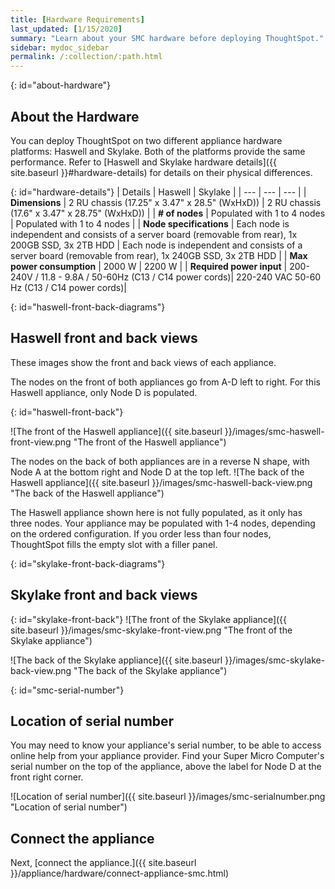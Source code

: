 ```yaml
---
title: [Hardware Requirements]
last_updated: [1/15/2020]
summary: "Learn about your SMC hardware before deploying ThoughtSpot."
sidebar: mydoc_sidebar
permalink: /:collection/:path.html
---
```

{: id="about-hardware"}
## About the Hardware
You can deploy ThoughtSpot on two different appliance hardware platforms: Haswell and Skylake. Both of the platforms provide the same performance. Refer to [Haswell and Skylake hardware details]({{ site.baseurl }}#hardware-details) for details on their physical differences.

{: id="hardware-details"}
| Details | Haswell | Skylake |
| --- | --- | --- |
| <strong>Dimensions</strong> | 2 RU chassis (17.25" x 3.47" x 28.5" (WxHxD)) | 2 RU chassis (17.6" x 3.47" x 28.75" (WxHxD)) |
| <strong># of nodes</strong> | Populated with 1 to 4 nodes | Populated with 1 to 4 nodes |
| <strong>Node specifications</strong> | Each node is independent and consists of a server board (removable from rear), 1x 200GB SSD, 3x 2TB HDD | Each node is independent and consists of a server board (removable from rear), 1x 240GB SSD, 3x 2TB HDD |
| <strong>Max power consumption</strong> | 2000 W | 2200 W |
| <strong>Required power input</strong> | 200-240V / 11.8 - 9.8A / 50-60Hz (C13 / C14 power cords)| 220-240 VAC  50-60 Hz (C13 / C14 power cords)|

{: id="haswell-front-back-diagrams"}
## Haswell front and back views
These images show the front and back views of each appliance.

The nodes on the front of both appliances go from A-D left to right. For this Haswell appliance, only Node D is populated.

{: id="haswell-front-back"}

![The front of the Haswell appliance]({{ site.baseurl }}/images/smc-haswell-front-view.png "The front of the Haswell appliance")
<!--{% include image.html file="smc-haswell-front-view.png" title="The front of the Haswell appliance" alt="The front of the Haswell appliance" caption="Haswell front view" %}-->

The nodes on the back of both appliances are in a reverse N shape, with Node A at the bottom right and Node D at the top left.
![The back of the Haswell appliance]({{ site.baseurl }}/images/smc-haswell-back-view.png "The back of the Haswell appliance")
<!--{% include image.html file="smc-haswell-back-view.png" title="The back of the Haswell appliance" alt="The back of the Haswell appliance" caption="Haswell back view" %}-->
The Haswell appliance shown here is not fully populated, as it only has three nodes. Your appliance may be populated with 1-4 nodes, depending on the ordered configuration. If you order less than four nodes, ThoughtSpot fills the empty slot with a filler panel.

{: id="skylake-front-back-diagrams"}
## Skylake front and back views

{: id="skylake-front-back"}
![The front of the Skylake appliance]({{ site.baseurl }}/images/smc-skylake-front-view.png "The front of the Skylake appliance")
<!--{% include image.html file="smc-skylake-front-view.png" title="The front of the Skylake appliance" alt="The front of the Skylake appliance" caption="Skylake front view" %}-->

![The back of the Skylake appliance]({{ site.baseurl }}/images/smc-skylake-back-view.png "The back of the Skylake appliance")
<!--{% include image.html file="smc-skylake-back-view.png" title="The back of the Skylake appliance" alt="The back of the Skylake appliance" caption="Skylake back view" %}
The Skylake appliance shown here is fully populated with four nodes.-->

{: id="smc-serial-number"}
## Location of serial number
You may need to know your appliance's serial number, to be able to access online help from your appliance provider. Find your Super Micro Computer's serial number on the top of the appliance, above the label for Node D at the front right corner.

![Location of serial number]({{ site.baseurl }}/images/smc-serialnumber.png "Location of serial number")
<!--{% include image.html file="smc-serialnumber.png" title="Location of serial number" alt="Find your SMC appliance's serial number, model, and part number on the top of the appliance, above the label for Node D at the front right corner." caption="Location of serial number" %}-->

## Connect the appliance
Next, [connect the appliance.]({{ site.baseurl }}/appliance/hardware/connect-appliance-smc.html)
